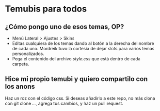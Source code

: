 # Temubis para todos

## ¿Cómo pongo uno de esos temas, OP?

- Menú Lateral > Ajustes > Skins
- Editas cualquiera de los temas dando al botón a la derecha del nombre de cada uno. Mordreik tuvo la cortesía de dejar slots para varios temas personalizados.
- Pega el contenido del archivo *style.css* que está dentro de cada carpeta.

## Hice mi propio temubi y quiero compartilo con los anons

Haz un roz con el código css. Si deseas añadirlo a este repo, no más clona con git clone ..., agrega tus cambios, y haz un pull request.
